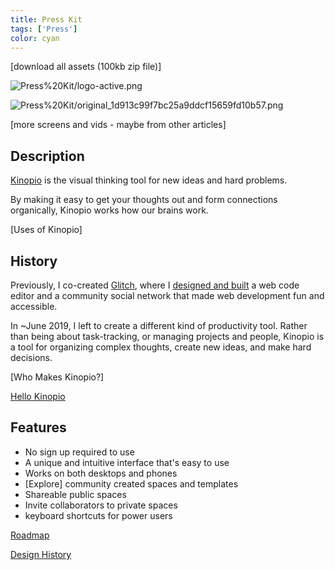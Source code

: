 ```yaml
---
title: Press Kit
tags: ['Press']
color: cyan
---
```


[download all assets (100kb zip file)]

![Press%20Kit/logo-active.png](Press%20Kit/logo-active.png)

![Press%20Kit/original_1d913c99f7bc25a9ddcf15659fd10b57.png](Press%20Kit/original_1d913c99f7bc25a9ddcf15659fd10b57.png)

[more screens and vids - maybe from other articles]

## Description

[Kinopio](http://kinopio.club) is the visual thinking tool for new ideas and hard problems.

By making it easy to get your thoughts out and form connections organically, Kinopio works how our brains work.

[Uses of Kinopio]

## History

Previously, I co-created [Glitch](http://glitch.com), where I [designed and built](http://pketh.org/the-first-four-years-of-glitch.html) a web code editor and a community social network that made web development fun and accessible.

In ~June 2019, I left to create a different kind of productivity tool. Rather than being about task-tracking, or managing projects and people, Kinopio is a tool for organizing complex thoughts, create new ideas, and make hard decisions.

[Who Makes Kinopio?]

[Hello Kinopio](http://pketh.org/hello-kinopio.html)

## Features

- No sign up required to use
- A unique and intuitive interface that's easy to use
- Works on both desktops and phones
- [Explore] community created spaces and templates
- Shareable public spaces
- Invite collaborators to private spaces
- keyboard shortcuts for power users

[Roadmap](https://kinopio.club/-kinopio-roadmap-6TRE21gchHI7alHLuwzd5)

[Design History](https://www.are.na/kinopio/kinopio-design)